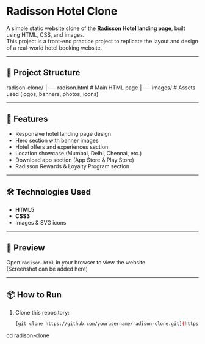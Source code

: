 # Radisson Hotel Clone

A simple static website clone of the **Radisson Hotel landing page**, built using HTML, CSS, and images.  
This project is a front-end practice project to replicate the layout and design of a real-world hotel booking website.

---

## 📂 Project Structure

radison-clone/
│── radison.html        # Main HTML page
│── images/             # Assets used (logos, banners, photos, icons)

---

## 🚀 Features
- Responsive hotel landing page design
- Hero section with banner images
- Hotel offers and experiences section
- Location showcase (Mumbai, Delhi, Chennai, etc.)
- Download app section (App Store & Play Store)
- Radisson Rewards & Loyalty Program section

---

## 🛠️ Technologies Used
- **HTML5**
- **CSS3**
- Images & SVG icons

---

## 📸 Preview
Open `radison.html` in your browser to view the website.  
(Screenshot can be added here)

---

## 📦 How to Run
1. Clone this repository:
   ```bash
   [git clone https://github.com/yourusername/radison-clone.git](https://github.com/priyaanshkurmi/Radisson-clone.git)


cd radison-clone
